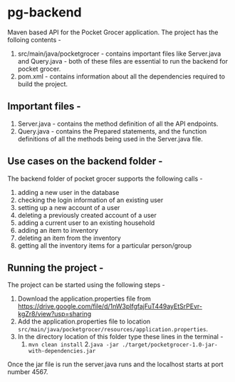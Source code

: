 # pg-backend
Maven based API for the Pocket Grocer application. The project has the folloing contents - 
1. src/main/java/pocketgrocer - contains important files like Server.java and Query.java - both of these files are essential to run the backend for pocket grocer.
2. pom.xml - contains information about all the dependencies required to build the project. 

## Important files - 
1. Server.java - contains the method definition of all the API endpoints.
2. Query.java - contains the Prepared statements, and the function definitions of all the methods being used in the Server.java file.

## Use cases on the backend folder - 
The backend folder of pocket grocer supports the following calls - 
1. adding a new user in the database
2. checking the login information of an existing user
3. setting up a new account of a user
4. deleting a previously created account of a user
5. adding a current user to an existing household
6. adding an item to inventory
7. deleting an item from the inventory
8. getting all the inventory items for a particular person/group

## Running the project -
The project can be started using the following steps -
1. Download the application.properties file from https://drive.google.com/file/d/1nW3plfgfajFuT449ayEtSrPEvr-kgZr8/view?usp=sharing
2. Add the application.properties file to location ```src/main/java/pocketgrocer/resources/application.properties```.
3. In the directory location of this folder type these lines in the terminal -
    1. ```mvn clean install```
    2.```java -jar ./target/pocketgrocer-1.0-jar-with-dependencies.jar```

Once the jar file is run the server.java runs and the localhost starts at port number 4567.
